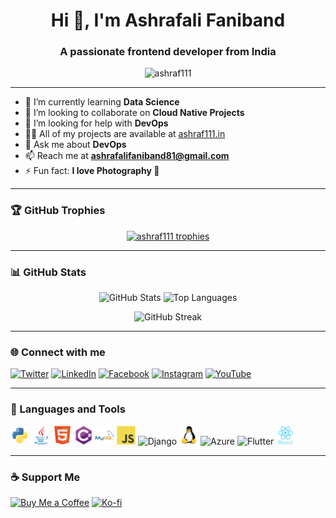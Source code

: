 <h1 align="center">Hi 👋, I'm Ashrafali Faniband</h1>
<h3 align="center">A passionate frontend developer from India</h3>

<p align="center">
  <img src="https://komarev.com/ghpvc/?username=ashraf111&label=Profile%20views&color=0e75b6&style=flat" alt="ashraf111" />
</p>

---

- 🌱 I’m currently learning **Data Science**
- 👯 I’m looking to collaborate on **Cloud Native Projects**
- 🤝 I’m looking for help with **DevOps**
- 👨‍💻 All of my projects are available at [ashraf111.in](http://ashraf111.in)
- 💬 Ask me about **DevOps**
- 📫 Reach me at **ashrafalifaniband81@gmail.com**
- ⚡ Fun fact: **I love Photography 📸**

---

### 🏆 GitHub Trophies

<p align="center">
  <a href="https://github.com/ryo-ma/github-profile-trophy">
    <img src="https://github-profile-trophy.vercel.app/?username=ashraf111&theme=dracula&row=1&column=6" alt="ashraf111 trophies" />
  </a>
</p>

---

### 📊 GitHub Stats

<p align="center">
  <img src="https://github-readme-stats.vercel.app/api?username=ashraf111&show_icons=true&locale=en&theme=radical" height="150" alt="GitHub Stats" />
  <img src="https://github-readme-stats.vercel.app/api/top-langs?username=ashraf111&show_icons=true&locale=en&layout=compact&theme=radical" height="150" alt="Top Languages" />
</p>

<p align="center">
  <img src="https://github-readme-streak-stats.herokuapp.com/?user=ashraf111&theme=radical" alt="GitHub Streak" />
</p>

---

### 🌐 Connect with me

<p align="left">
  <a href="https://twitter.com/ashrafali" target="blank"><img src="https://raw.githubusercontent.com/rahuldkjain/github-profile-readme-generator/master/src/images/icons/Social/twitter.svg" alt="Twitter" height="30" width="40" /></a>
  <a href="https://linkedin.com/in/ashrafali faniband" target="blank"><img src="https://raw.githubusercontent.com/rahuldkjain/github-profile-readme-generator/master/src/images/icons/Social/linked-in-alt.svg" alt="LinkedIn" height="30" width="40" /></a>
  <a href="https://fb.com/ashrafali" target="blank"><img src="https://raw.githubusercontent.com/rahuldkjain/github-profile-readme-generator/master/src/images/icons/Social/facebook.svg" alt="Facebook" height="30" width="40" /></a>
  <a href="https://instagram.com/ashraf_aly12" target="blank"><img src="https://raw.githubusercontent.com/rahuldkjain/github-profile-readme-generator/master/src/images/icons/Social/instagram.svg" alt="Instagram" height="30" width="40" /></a>
  <a href="https://www.youtube.com/c/funnyworld" target="blank"><img src="https://raw.githubusercontent.com/rahuldkjain/github-profile-readme-generator/master/src/images/icons/Social/youtube.svg" alt="YouTube" height="30" width="40" /></a>
</p>

---

### 🧰 Languages and Tools

<p align="left">
  <!-- Only key icons shown below for brevity; feel free to keep all as in your original if needed -->
  <img src="https://raw.githubusercontent.com/devicons/devicon/master/icons/python/python-original.svg" alt="Python" width="30" height="30"/>
  <img src="https://raw.githubusercontent.com/devicons/devicon/master/icons/java/java-original.svg" alt="Java" width="30" height="30"/>
  <img src="https://raw.githubusercontent.com/devicons/devicon/master/icons/html5/html5-original.svg" alt="HTML5" width="30" height="30"/>
  <img src="https://raw.githubusercontent.com/devicons/devicon/master/icons/csharp/csharp-original.svg" alt="C#" width="30" height="30"/>
  <img src="https://raw.githubusercontent.com/devicons/devicon/master/icons/mysql/mysql-original-wordmark.svg" alt="MySQL" width="30" height="30"/>
  <img src="https://raw.githubusercontent.com/devicons/devicon/master/icons/javascript/javascript-original.svg" alt="JavaScript" width="30" height="30"/>
  <img src="https://cdn.worldvectorlogo.com/logos/django.svg" alt="Django" width="30" height="30"/>
  <img src="https://raw.githubusercontent.com/devicons/devicon/master/icons/linux/linux-original.svg" alt="Linux" width="30" height="30"/>
  <img src="https://www.vectorlogo.zone/logos/microsoft_azure/microsoft_azure-icon.svg" alt="Azure" width="30" height="30"/>
  <img src="https://www.vectorlogo.zone/logos/flutterio/flutterio-icon.svg" alt="Flutter" width="30" height="30"/>
  <img src="https://raw.githubusercontent.com/devicons/devicon/master/icons/react/react-original-wordmark.svg" alt="React" width="30" height="30"/>
  <!-- Add more if you'd like -->
</p>

---

### ☕ Support Me

<p>
  <a href="https://www.buymeacoffee.com/Ashraf111" target="_blank"><img src="https://cdn.buymeacoffee.com/buttons/v2/default-yellow.png" height="40" width="150" alt="Buy Me a Coffee" /></a>
  <a href="https://ko-fi.com/Ashraf111" target="_blank"><img src="https://cdn.ko-fi.com/cdn/kofi3.png?v=3" height="40" width="150" alt="Ko-fi" /></a>
</p>
